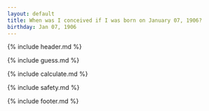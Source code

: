```yaml
---
layout: default
title: When was I conceived if I was born on January 07, 1906?
birthday: Jan 07, 1906
---
```


{% include header.md %}

{% include guess.md %}

{% include calculate.md %}

{% include safety.md %}

{% include footer.md %}



